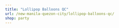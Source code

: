 ```yaml
---
title: "Lollipop Balloons QC"
url: /new-manila-quezon-city/lollipop-balloons-qc/
shop: party
---
```

